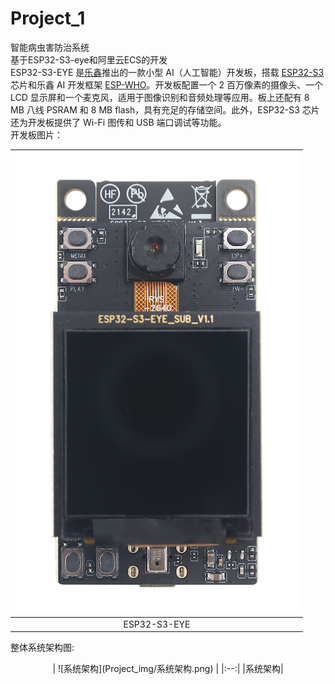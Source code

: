 # Project_1
智能病虫害防治系统  
基于ESP32-S3-eye和阿里云ECS的开发  
ESP32-S3-EYE 是[乐鑫](https://www.espressif.com/zh-hans/home)推出的一款小型 AI（人工智能）开发板，搭载 [ESP32-S3](https://www.espressif.com/zh-hans/products/socs/esp32-s3) 芯片和乐鑫 AI 开发框架 [ESP-WHO](https://github.com/espressif/esp-who/blob/master/README_CN.md)。开发板配置一个 2 百万像素的摄像头、一个 LCD 显示屏和一个麦克风，适用于图像识别和音频处理等应用。板上还配有 8 MB 八线 PSRAM 和 8 MB flash，具有充足的存储空间。此外，ESP32-S3 芯片还为开发板提供了 Wi-Fi 图传和 USB 端口调试等功能。  
开发板图片：  

<center>

| ![ESP32-S3-EYE](Project_img/ESP32-S3-EYE-isometric.png) | 
|:--:| 
|ESP32-S3-EYE|

</center>  
  
  
整体系统架构图:  
<center>
| ![系统架构](Project_img/系统架构.png) |  
|:--:| 
|系统架构|

</center> 
